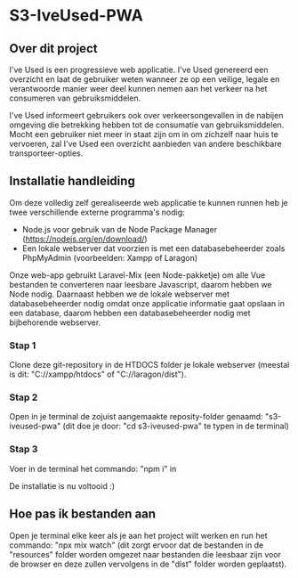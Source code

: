 # S3-IveUsed-PWA

## Over dit project
I've Used is een progressieve web applicatie. I've Used genereerd een overzicht en laat de gebruiker weten wanneer ze op een veilige, legale en verantwoorde manier weer deel kunnen nemen aan het verkeer na het consumeren van gebruiksmiddelen.

I've Used informeert gebruikers ook over verkeersongevallen in de nabijen omgeving die betrekking hebben tot de consumatie van gebruiksmiddelen. Mocht een gebruiker niet meer in staat zijn om in om zichzelf naar huis te vervoeren, zal I've Used een overzicht aanbieden van andere beschikbare transporteer-opties.

## Installatie handleiding
Om deze volledig zelf gerealiseerde web applicatie te kunnen runnen heb je twee verschillende externe programma's nodig:

- Node.js voor gebruik van de Node Package Manager (https://nodejs.org/en/download/)
- Een lokale webserver dat voorzien is met een databasebeheerder zoals PhpMyAdmin (voorbeelden: Xampp of Laragon)

Onze web-app gebruikt Laravel-Mix (een Node-pakketje) om alle Vue bestanden te converteren naar leesbare Javascript, daarom hebben we Node nodig. Daarnaast hebben we de lokale webserver met databasebeheerder nodig omdat onze applicatie informatie gaat opslaan in een database, daarom hebben een databasebeheerder nodig met bijbehorende webserver.

### Stap 1
Clone deze git-repository in de HTDOCS folder je lokale webserver (meestal is dit: "C://xampp/htdocs" of "C://laragon/dist").

### Stap 2
Open in je terminal de zojuist aangemaakte reposity-folder genaamd: "s3-iveused-pwa" (dit doe je door: "cd s3-iveused-pwa" te typen in de terminal)

### Stap 3
Voer in de terminal het commando: "npm i" in

De installatie is nu voltooid :)

## Hoe pas ik bestanden aan
Open je terminal elke keer als je aan het project wilt werken en run het commando: "npx mix watch" (dit zorgt ervoor dat de bestanden in de "resources" folder worden omgezet naar bestanden die leesbaar zijn voor de browser en deze zullen vervolgens in de "dist" folder worden geplaatst).